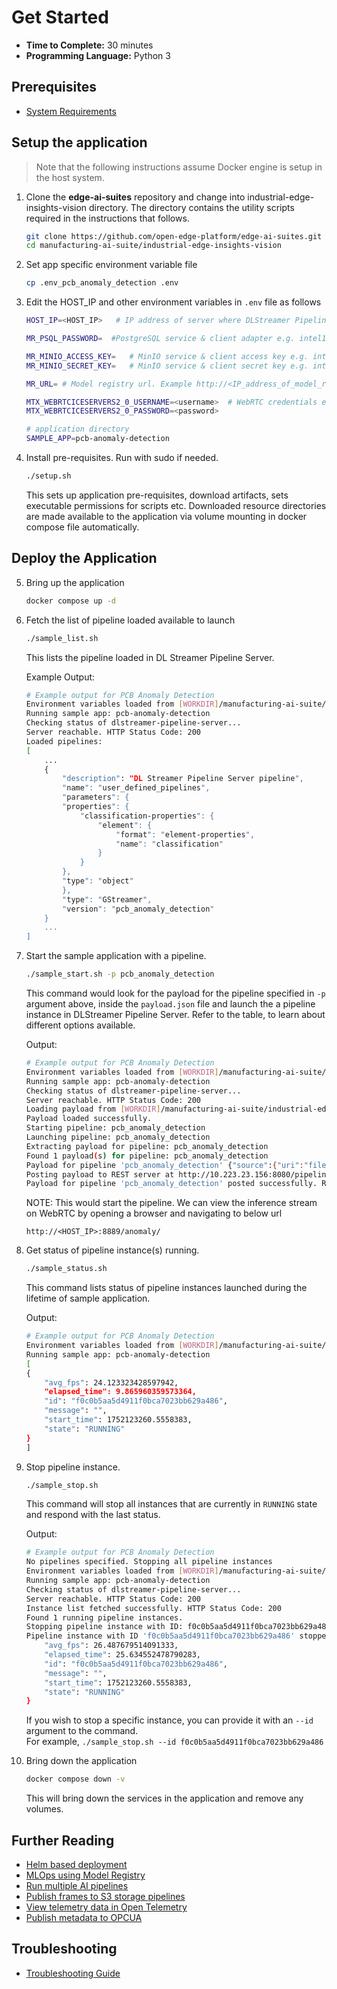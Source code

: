 # Get Started

-   **Time to Complete:** 30 minutes
-   **Programming Language:**  Python 3

## Prerequisites

- [System Requirements](system-requirements.md)

## Setup the application
> Note that the following instructions assume Docker engine is setup in the host system.

1. Clone the **edge-ai-suites** repository and change into industrial-edge-insights-vision directory. The directory contains the utility scripts required in the instructions that follows.
    ```sh
    git clone https://github.com/open-edge-platform/edge-ai-suites.git
    cd manufacturing-ai-suite/industrial-edge-insights-vision
    ```
2.  Set app specific environment variable file
    ```sh
    cp .env_pcb_anomaly_detection .env
    ```    

3.  Edit the HOST_IP and other environment variables in `.env` file as follows
    ```sh
    HOST_IP=<HOST_IP>   # IP address of server where DLStreamer Pipeline Server is running.

    MR_PSQL_PASSWORD=  #PostgreSQL service & client adapter e.g. intel1234

    MR_MINIO_ACCESS_KEY=   # MinIO service & client access key e.g. intel1234
    MR_MINIO_SECRET_KEY=   # MinIO service & client secret key e.g. intel1234

    MR_URL= # Model registry url. Example http://<IP_address_of_model_registry_server>:32002

    MTX_WEBRTCICESERVERS2_0_USERNAME=<username>  # WebRTC credentials e.g. intel1234
    MTX_WEBRTCICESERVERS2_0_PASSWORD=<password>

    # application directory
    SAMPLE_APP=pcb-anomaly-detection
    ```
4.  Install pre-requisites. Run with sudo if needed.
    ```sh
    ./setup.sh
    ```
    This sets up application pre-requisites, download artifacts, sets executable permissions for scripts etc. Downloaded resource directories are made available to the application via volume mounting in docker compose file automatically.

## Deploy the Application

5.  Bring up the application
    ```sh
    docker compose up -d
    ```
6.  Fetch the list of pipeline loaded available to launch
    ```sh
    ./sample_list.sh
    ```
    This lists the pipeline loaded in DL Streamer Pipeline Server.
    
    Example Output:

    ```sh
    # Example output for PCB Anomaly Detection
    Environment variables loaded from [WORKDIR]/manufacturing-ai-suite/industrial-edge-insights-vision/.env
    Running sample app: pcb-anomaly-detection
    Checking status of dlstreamer-pipeline-server...
    Server reachable. HTTP Status Code: 200
    Loaded pipelines:
    [
        ...
        {
            "description": "DL Streamer Pipeline Server pipeline",
            "name": "user_defined_pipelines",
            "parameters": {
            "properties": {
                "classification-properties": {
                    "element": {
                        "format": "element-properties",
                        "name": "classification"
                    }
                }
            },
            "type": "object"
            },
            "type": "GStreamer",
            "version": "pcb_anomaly_detection"
        }
        ...
    ]
    ```
7.  Start the sample application with a pipeline.
    ```sh
    ./sample_start.sh -p pcb_anomaly_detection
    ```
    This command would look for the payload for the pipeline specified in `-p` argument above, inside the `payload.json` file and launch the a pipeline instance in DLStreamer Pipeline Server. Refer to the table, to learn about different options available. 
    
    Output:

    ```sh
    # Example output for PCB Anomaly Detection
    Environment variables loaded from [WORKDIR]/manufacturing-ai-suite/industrial-edge-insights-vision/.env
    Running sample app: pcb-anomaly-detection
    Checking status of dlstreamer-pipeline-server...
    Server reachable. HTTP Status Code: 200
    Loading payload from [WORKDIR]/manufacturing-ai-suite/industrial-edge-insights-vision/apps/pcb-anomaly-detection/payload.json
    Payload loaded successfully.
    Starting pipeline: pcb_anomaly_detection
    Launching pipeline: pcb_anomaly_detection
    Extracting payload for pipeline: pcb_anomaly_detection
    Found 1 payload(s) for pipeline: pcb_anomaly_detection
    Payload for pipeline 'pcb_anomaly_detection' {"source":{"uri":"file:///home/pipeline-server/resources/videos/anomalib_pcb_test.avi","type":"uri"},"destination":{"frame":{"type":"webrtc","peer-id":"anomaly"}},"parameters":{"classification-properties":{"model":"/home/pipeline-server/resources/models/pcb-anomaly-detection/deployment/Anomaly classification/model/model.xml","device":"CPU"}}}
    Posting payload to REST server at http://10.223.23.156:8080/pipelines/user_defined_pipelines/pcb_anomaly_detection
    Payload for pipeline 'pcb_anomaly_detection' posted successfully. Response: "f0c0b5aa5d4911f0bca7023bb629a486"
    ```
    NOTE: This would start the pipeline. We can view the inference stream on WebRTC by opening a browser and navigating to below url 
    ```
    http://<HOST_IP>:8889/anomaly/
    ```
    
8.  Get status of pipeline instance(s) running.
    ```sh
    ./sample_status.sh
    ```
    This command lists status of pipeline instances launched during the lifetime of sample application.
    
    Output:
    ```sh
    # Example output for PCB Anomaly Detection
    Environment variables loaded from [WORKDIR]/manufacturing-ai-suite/industrial-edge-insights-vision/.env
    Running sample app: pcb-anomaly-detection
    [
    {
        "avg_fps": 24.123323428597942,
        "elapsed_time": 9.865960359573364,
        "id": "f0c0b5aa5d4911f0bca7023bb629a486",
        "message": "",
        "start_time": 1752123260.5558383,
        "state": "RUNNING"
    }
    ]
    ```
9.  Stop pipeline instance.
    ```sh
    ./sample_stop.sh
    ```
    This command will stop all instances that are currently in `RUNNING` state and respond with the last status.
    
    Output:
    ```sh
    # Example output for PCB Anomaly Detection
    No pipelines specified. Stopping all pipeline instances
    Environment variables loaded from [WORKDIR]/manufacturing-ai-suite/industrial-edge-insights-vision/.env
    Running sample app: pcb-anomaly-detection
    Checking status of dlstreamer-pipeline-server...
    Server reachable. HTTP Status Code: 200
    Instance list fetched successfully. HTTP Status Code: 200
    Found 1 running pipeline instances.
    Stopping pipeline instance with ID: f0c0b5aa5d4911f0bca7023bb629a486
    Pipeline instance with ID 'f0c0b5aa5d4911f0bca7023bb629a486' stopped successfully. Response: {
        "avg_fps": 26.487679514091333,
        "elapsed_time": 25.634552478790283,
        "id": "f0c0b5aa5d4911f0bca7023bb629a486",
        "message": "",
        "start_time": 1752123260.5558383,
        "state": "RUNNING"
    }
    ```
    If you wish to stop a specific instance, you can provide it with an `--id` argument to the command.    
    For example, `./sample_stop.sh --id f0c0b5aa5d4911f0bca7023bb629a486`

10. Bring down the application
    ```sh
    docker compose down -v
    ```
    This will bring down the services in the application and remove any volumes.


## Further Reading
- [Helm based deployment](how-to-deploy-using-helm-charts.md)
- [MLOps using Model Registry](how-to-enable-mlops.md)
- [Run multiple AI pipelines](how-to-run-multiple-ai-pipelines.md)
- [Publish frames to S3 storage pipelines](how-to-run-store-frames-in-s3.md)
- [View telemetry data in Open Telemetry](how-to-view-telemetry-data.md)
- [Publish metadata to OPCUA](how-to-use-opcua-publisher.md)

## Troubleshooting
- [Troubleshooting Guide](troubleshooting-guide.md)
